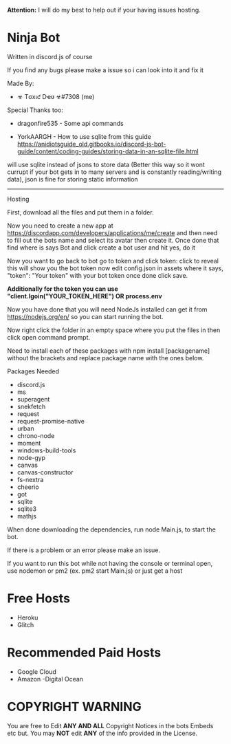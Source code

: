 **Attention:** 
I will do my best to help out if your having issues hosting.

# Ninja Bot
Written in discord.js of course 

If you find any bugs please make a issue so i can look into it and fix it

Made By:
- ☣ Tσxιƈ Dҽʋ ☣#7308 (me)

Special Thanks too:
- dragonfire535 - Some api commands

- YorkAARGH - How to use sqlite from this guide https://anidiotsguide_old.gitbooks.io/discord-js-bot-guide/content/coding-guides/storing-data-in-an-sqlite-file.html

 will use sqlite instead of jsons to store data (Better this way so it wont currupt if your bot gets in to many servers and is constantly reading/writing data), json is fine for storing static information

--------------------------------------------------------

Hosting

First, download all the files and put them in a folder.

Now you need to create a new app at https://discordapp.com/developers/applications/me/create and then need to fill out the bots name and select its avatar then create it. Once done that find where is says Bot and click create a bot user and hit yes, do it

Now you want to go back to bot go to token and click token: click to reveal this will show you the bot token now edit config.json in assets where it says, "token": "Your token" with your bot token once done click save.

**Additionally for the token you can use "client.lgoin("YOUR_TOKEN_HERE")
OR
process.env**


Now you have done that you will need NodeJs installed can get it from https://nodejs.org/en/ so you can start running the bot.

Now right click the folder in an empty space where you put the files in then click open command prompt.

Need to install each of these packages with npm install [packagename] without the brackets and replace package name with the ones below.

Packages Needed

- discord.js
- ms
- superagent
- snekfetch
- request
- request-promise-native
- urban
- chrono-node
- moment
- windows-build-tools
- node-gyp
- canvas
- canvas-constructor
- fs-nextra
- cheerio
- got
- sqlite
- sqlite3
- mathjs

When done downloading the dependencies, run node Main.js, to start the bot.

If there is a problem or an error please make an issue.

If you want to run this bot while not having the console or terminal open, use nodemon or pm2 (ex. pm2 start Main.js) or just get a host

# Free Hosts
- Heroku
- Glitch

# Recommended Paid Hosts
- Google Cloud
- Amazon
-Digital Ocean

# COPYRIGHT WARNING
You are free to Edit **ANY AND ALL** Copyright Notices in the bots Embeds etc but.
You may **NOT** edit **ANY** of the info provided in the License.
